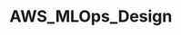 # AWS_MLOps_Design

<object data="AWS_MLOps_Design.pdf" width="1000" height="1000" type='application/pdf'></object>
